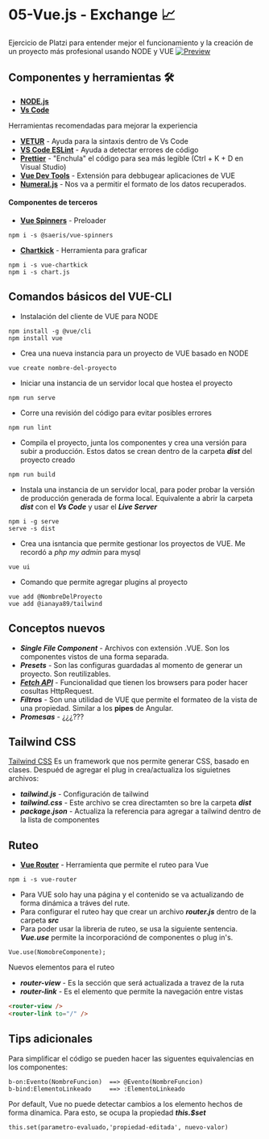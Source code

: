 # 05-Vue.js - Exchange 📈
Ejercicio de Platzi para entender mejor el funcionamiento y la creación de un proyecto más profesional usando NODE y VUE
[![Preview](https://pbs.twimg.com/media/EZcIwEkU0AAqjT6?format=jpg&name=large)](https://cgdevel-vue-exchange.netlify.app/)

## Componentes y herramientas 🛠
* **[NODE.js](https://nodejs.org/es/)**
* **[Vs Code](https://code.visualstudio.com/)**

Herramientas recomendadas para mejorar la experiencia
* **[VETUR](https://github.com/vuejs/vetur)** - Ayuda para la sintaxis dentro de Vs Code
* **[VS Code ESLint](https://marketplace.visualstudio.com/items?itemName=dbaeumer.vscode-eslint)**  - Ayuda a detectar errores de código
* **[Prettier](https://prettier.io/)** - "Enchula" el código para sea más legible (Ctrl + K + D en Visual Studio)
* **[Vue Dev Tools](https://github.com/vuejs/vue-devtools)** - Extensión para debbugear aplicaciones de VUE
* **[Numeral.js](http://numeraljs.com/)** - Nos va a permitir el formato de los datos recuperados.

#### Componentes de terceros
* **[Vue Spinners](https://github.com/Saeris/vue-spinners)** - Preloader
```
npm i -s @saeris/vue-spinners
```
* **[Chartkick](https://github.com/ankane/vue-chartkick)** - Herramienta para graficar
```
npm i -s vue-chartkick
npm i -s chart.js
```

## Comandos básicos del VUE-CLI
* Instalación del cliente de VUE para NODE
```
npm install -g @vue/cli
npm install vue
```
* Crea una nueva instancia para un proyecto de VUE basado en NODE
```
vue create nombre-del-proyecto
```
* Iniciar una instancia de un servidor local que hostea el proyecto
```
npm run serve
```
* Corre una revisión del código para evitar posibles errores
```
npm run lint
```
* Compila el proyecto, junta los componentes y crea una versión para subir a producción. Estos datos se crean dentro de la carpeta ***dist*** del proyecto creado
```
npm run build
```
* Instala una instancia de un servidor local, para poder probar la versión de producción generada de forma local. Equivalente a abrir la carpeta ***dist*** con el ***Vs Code*** y usar el ***Live Server***
```
npm i -g serve
serve -s dist
```
* Crea una isntancia que permite gestionar los proyectos de VUE. Me recordó a *php my admin* para mysql
```
vue ui
```
* Comando que permite agregar plugins al proyecto
```
vue add @NombreDelProyecto
vue add @ianaya89/tailwind
```

##  Conceptos nuevos
* ***Single File Component*** - Archivos con extensión .VUE. Son los componentes vistos de una forma separada.
* ***Presets*** - Son las configuras guardadas al momento de generar un proyecto. Son reutilizables.
* ***[Fetch API](https://developer.mozilla.org/en-US/docs/Web/API/Fetch_API)*** - Funcionalidad que tienen los browsers para poder hacer cosultas HttpRequest.
* ***Filtros*** - Son una utilidad de VUE que permite el formateo de la vista de una propiedad. Similar a los **pipes** de Angular.
* ***Promesas*** - ¿¿¿???


## Tailwind CSS
[Tailwind CSS](https://tailwindcss.com/)
Es un framework que nos permite generar CSS, basado en clases. Despuéd de agregar el plug in crea/actualiza los siguietnes archivos:
* ***tailwind.js*** - Configuración de tailwind
* ***tailwind.css*** - Este archivo se crea directamten so bre la carpeta ***dist***
* ***package.json*** - Actualiza la referencia para agregar a tailwind dentro de la lista de componentes

## Ruteo
* **[Vue Router](https://router.vuejs.org/)** - Herramienta que permite el ruteo para Vue
```
npm i -s vue-router
```
- Para VUE solo hay una página y el contenido se va actualizando de forma dinámica a tráves del rute.
- Para configurar el ruteo hay que crear un archivo ***router.js*** dentro de la carpeta ***src***
- Para poder usar la libreria de ruteo, se usa la siguiente sentencia. ***Vue.use*** permite la incorporaciónd de componentes o plug in's.
```
Vue.use(NomobreComponente);
```
Nuevos elementos para el ruteo
* ***router-view*** - Es la sección que será actualizada a travez de la ruta
* ***router-link*** - Es el elemento que permite la navegación entre vistas
```html 
<router-view />
<router-link to="/" />
```

## Tips adicionales
Para simplificar el código se pueden hacer las siguentes equivalencias en los componentes:
```
b-on:Evento(NombreFuncion)  ==> @Evento(NombreFuncion)
b-bind:ElementoLinkeado     ==> :ElementoLinkeado
```
Por default, Vue no puede detectar cambios a los elemento hechos de forma dínamica. Para esto, se ocupa la propiedad ***this.$set***
```
this.set(parametro-evaluado,'propiedad-editada', nuevo-valor)
```
